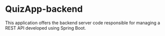 # QuizApp-backend
This application offers the backend server code responsible for managing a REST API developed using Spring Boot.
